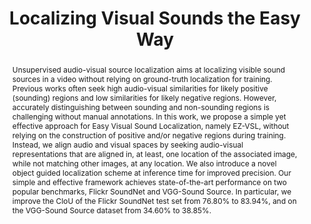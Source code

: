 ---
id:             2022-ezvsl
title:          "Localizing Visual Sounds the Easy Way"
authors:        [ShentongMo, Me]
venue:          European Conference on Computer Vision (ECCV), Tel Aviv, Israel, 2022.
year:           "2022-02"
thumbnail:      assets/publications/2022-ezvsl/ezvsl.gif
links:
    paper:      https://arxiv.org/abs/2203.09324
    code:       https://github.com/stoneMo/EZ-VSL
    bibtex:     assets/publications/2022-ezvsl/ref.txt

layout: project
short_title: EZ-VSL
abstract: "Unsupervised audio-visual source localization aims at localizing visible sound sources in a video without relying on ground-truth localization for training. Previous works often seek high audio-visual similarities for likely positive (sounding) regions and low similarities for likely negative regions. However, accurately distinguishing between sounding and non-sounding regions is challenging without manual annotations. In this work, we propose a simple yet effective approach for Easy Visual Sound Localization, namely EZ-VSL, without relying on the construction of positive and/or negative regions during training. Instead, we align audio and visual spaces by seeking audio-visual representations that are aligned in, at least, one location of the associated image, while not matching other images, at any location. We also introduce a novel object guided localization scheme at inference time for improved precision. Our simple and effective framework achieves state-of-the-art performance on two popular benchmarks, Flickr SoundNet and VGG-Sound Source. In particular, we improve the CIoU of the Flickr SoundNet test set from 76.80% to 83.94%, and on the VGG-Sound Source dataset from 34.60% to 38.85%."
---